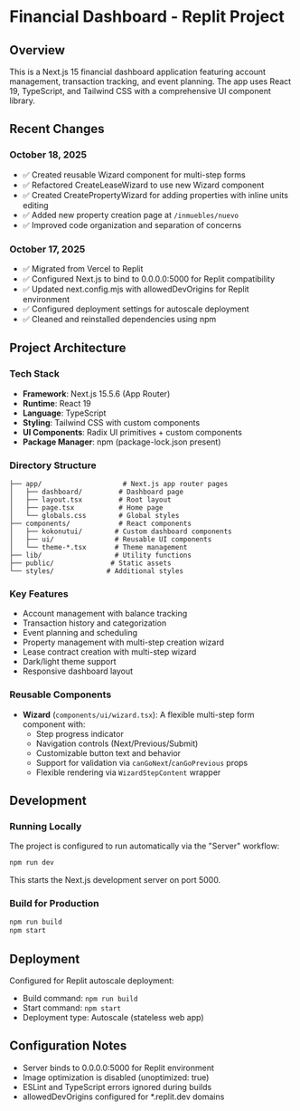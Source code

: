 # Financial Dashboard - Replit Project

## Overview
This is a Next.js 15 financial dashboard application featuring account management, transaction tracking, and event planning. The app uses React 19, TypeScript, and Tailwind CSS with a comprehensive UI component library.

## Recent Changes
### October 18, 2025
- ✅ Created reusable Wizard component for multi-step forms
- ✅ Refactored CreateLeaseWizard to use new Wizard component
- ✅ Created CreatePropertyWizard for adding properties with inline units editing
- ✅ Added new property creation page at `/inmuebles/nuevo`
- ✅ Improved code organization and separation of concerns

### October 17, 2025
- ✅ Migrated from Vercel to Replit
- ✅ Configured Next.js to bind to 0.0.0.0:5000 for Replit compatibility
- ✅ Updated next.config.mjs with allowedDevOrigins for Replit environment
- ✅ Configured deployment settings for autoscale deployment
- ✅ Cleaned and reinstalled dependencies using npm

## Project Architecture

### Tech Stack
- **Framework**: Next.js 15.5.6 (App Router)
- **Runtime**: React 19
- **Language**: TypeScript
- **Styling**: Tailwind CSS with custom components
- **UI Components**: Radix UI primitives + custom components
- **Package Manager**: npm (package-lock.json present)

### Directory Structure
```
├── app/                    # Next.js app router pages
│   ├── dashboard/         # Dashboard page
│   ├── layout.tsx         # Root layout
│   ├── page.tsx           # Home page
│   └── globals.css        # Global styles
├── components/            # React components
│   ├── kokonutui/        # Custom dashboard components
│   ├── ui/               # Reusable UI components
│   └── theme-*.tsx       # Theme management
├── lib/                  # Utility functions
├── public/              # Static assets
└── styles/             # Additional styles
```

### Key Features
- Account management with balance tracking
- Transaction history and categorization
- Event planning and scheduling
- Property management with multi-step creation wizard
- Lease contract creation with multi-step wizard
- Dark/light theme support
- Responsive dashboard layout

### Reusable Components
- **Wizard** (`components/ui/wizard.tsx`): A flexible multi-step form component with:
  - Step progress indicator
  - Navigation controls (Next/Previous/Submit)
  - Customizable button text and behavior
  - Support for validation via `canGoNext`/`canGoPrevious` props
  - Flexible rendering via `WizardStepContent` wrapper

## Development

### Running Locally
The project is configured to run automatically via the "Server" workflow:
```bash
npm run dev
```
This starts the Next.js development server on port 5000.

### Build for Production
```bash
npm run build
npm start
```

## Deployment
Configured for Replit autoscale deployment:
- Build command: `npm run build`
- Start command: `npm start`
- Deployment type: Autoscale (stateless web app)

## Configuration Notes
- Server binds to 0.0.0.0:5000 for Replit environment
- Image optimization is disabled (unoptimized: true)
- ESLint and TypeScript errors ignored during builds
- allowedDevOrigins configured for *.replit.dev domains

